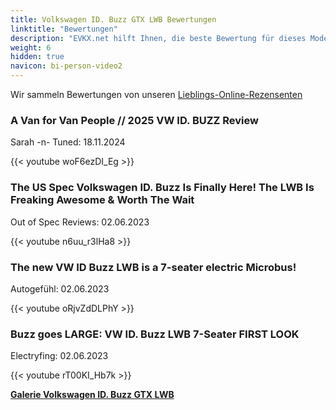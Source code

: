 ```yaml
---
title: Volkswagen ID. Buzz GTX LWB Bewertungen
linktitle: "Bewertungen"
description: "EVKX.net hilft Ihnen, die beste Bewertung für dieses Modell zu finden."
weight: 6
hidden: true
navicon: bi-person-video2
---
```

Wir sammeln Bewertungen von unseren [Lieblings-Online-Rezensenten](../../../../../guides/evreviewers/)

<div class="container text-center shadow p-2 pe-4 mb-5 bg-body-tertiary rounded border">
<h3>A Van for Van People // 2025 VW ID. BUZZ Review</h3>
<p>Sarah -n- Tuned: 18.11.2024</p>

{{< youtube woF6ezDI_Eg >}}

</div>
<div class="container text-center shadow p-2 pe-4 mb-5 bg-body-tertiary rounded border">
<h3>The US Spec Volkswagen ID. Buzz Is Finally Here! The LWB Is Freaking Awesome & Worth The Wait</h3>
<p>Out of Spec Reviews: 02.06.2023</p>

{{< youtube n6uu_r3lHa8 >}}

</div>
<div class="container text-center shadow p-2 pe-4 mb-5 bg-body-tertiary rounded border">
<h3>The new VW ID Buzz LWB is a 7-seater electric Microbus!</h3>
<p>Autogefühl: 02.06.2023</p>

{{< youtube oRjvZdDLPhY >}}

</div>
<div class="container text-center shadow p-2 pe-4 mb-5 bg-body-tertiary rounded border">
<h3>Buzz goes LARGE: VW ID. Buzz LWB 7-Seater FIRST LOOK</h3>
<p>Electryfing: 02.06.2023</p>

{{< youtube rT00KI_Hb7k >}}

</div>
<div class="mt-3 mb-3">
<a href="../gallery/" class="text-decoration-none text-black">
<strong><i class="bi-arrow-left"></i>Galerie  </strong>
</a>
<a href="../" class="text-decoration-none text-black float-end">
<strong>Volkswagen ID. Buzz GTX LWB <i class="bi-arrow-right"></i></strong>
</a>
</div>
